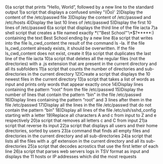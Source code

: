 0)a script that prints “Hello, World”, followed by a new line to the standard output
1)a script that displays a confused smiley "(Ôo)'
2)Display the content of the /etc/passwd file
3)Display the content of /etc/passwd and /etc/hosts
4)Display the last 10 lines of /etc/passwd
5)Display the first 10 lines of /etc/passwd
6)a script that displays the third line of the file iacta
7)a shell script that creates a file named exactly \*\\'"Best School"\'\\*$\?\*\*\*\*\*:) containing the text Best School ending by a new line
8)a script that writes into the file ls_cwd_content the result of the command ls -la. If the file ls_cwd_content already exists, it should be overwritten. If the file ls_cwd_content does not exist, create it
9)a script that duplicates the last line of the file iacta
10)a script that deletes all the regular files (not the directories) with a .js extension that are present in the current directory and all its subfolders
11)a script that counts the number of directories and sub-directories in the current directory
12)Create a script that displays the 10 newest files in the current directory
13)a script that takes a list of words as input and prints only words that appear exactly once
14)Display lines containing the pattern “root” from the file /etc/passwd
15)Display the number of lines that contain the pattern “bin” in the file /etc/passwd
16)Display lines containing the pattern “root” and 3 lines after them in the file /etc/passwd
17)Display all the lines in the file /etc/passwd that do not contain the pattern “bin”
18)Display all lines of the file /etc/ssh/sshd_config starting with a letter
19)Replace all characters A and c from input to Z and e respectively
20)a script that removes all letters c and C from input
21)a script that reverse its input
22)a script that displays all users and their home directories, sorted by users
23)a command that finds all empty files and directories in the current directory and all sub-directories
24)a script that lists all the files with a .gif extension in the current directory and all its sub-directories
25)a script that decodes acrostics that use the first letter of each line
26)a script that parses web servers logs in TSV format as input and displays the 11 hosts or IP addresses which did the most requests

